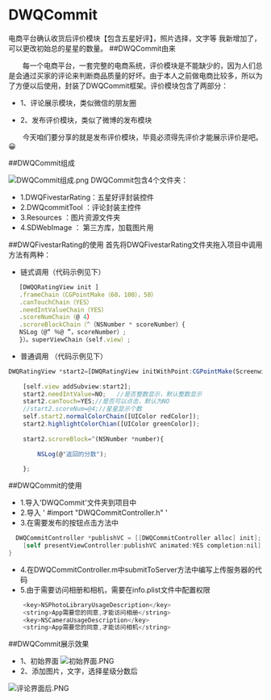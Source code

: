 # DWQCommit
电商平台确认收货后评价模块【包含五星好评】，照片选择，文字等
我新增加了，可以更改初始总的星星的数量。
##DWQCommit由来

&emsp;&emsp;每一个电商平台，一套完整的电商系统，评价模块是不能缺少的，因为人们总是会通过买家的评论来判断商品质量的好坏。由于本人之前做电商比较多，所以为了方便以后使用，封装了DWQCommit框架。评价模块包含了两部分：
- 1、评论展示模块，类似微信的朋友圈

- 2、发布评价模块，类似了微博的发布模块

&emsp;&emsp;今天咱们要分享的就是发布评价模块，毕竟必须得先评价才能展示评价是吧。😀

##DWQCommit组成

![DWQCommit组成.png](http://upload-images.jianshu.io/upload_images/2231137-05cc074f5c573d9d.png?imageMogr2/auto-orient/strip%7CimageView2/2/w/1240)
DWQCommit包含4个文件夹：

- 1.DWQFivestarRating：五星好评封装控件
- 2.DWQcommitTool     ：评论封装主控件
- 3.Resources               ：图片资源文件夹
- 4.SDWebImage         ： 第三方库，加载图片用

##DWQFivestarRating的使用
首先将DWQFivestarRating文件夹拖入项目中调用方法有两种：
  *   链式调用（代码示例见下）
```javascript
   [DWQQRatingView init ]
   .frameChain（CGPointMake（60，100），50）
   .canTouchChain（YES）
   .needIntValueChain（YES）
   .scoreNumChain（@ 4）
   .scroreBlockChain（^（NSNumber * scoreNumber）{
   NSLog（@“ ％@ ”，scoreNumber）;
   }）。superViewChain（self.view）;
```
  *  普通调用 （代码示例见下）
```javascript
DWQRatingView *start2=[DWQRatingView initWithPoint:CGPointMake(Screenwidth/2-70, 230) withSize:30];
    
    [self.view addSubview:start2];
    start2.needIntValue=NO;   //是否整数显示，默认整数显示
    start2.canTouch=YES;//是否可以点击，默认为NO
    //start2.scoreNum=@4;//星星显示个数
    self.start2.normalColorChain([UIColor redColor]);
    start2.highlightColorChian([UIColor greenColor]);
    
    start2.scroreBlock=^(NSNumber *number){
    
        NSLog(@"返回的分数");
    
    };
```
##DWQCommit的使用
- 1.导入'DWQCommit'文件夹到项目中
 - 2.导入 ' #import "DWQCommitController.h" '
 - 3.在需要发布的按钮点击方法中
```objective-c
  DWQCommitController *publishVC = [[DWQCommitController alloc] init];
    [self presentViewController:publishVC animated:YES completion:nil];
}
```
 - 4.在DWQCommitController.m中submitToServer方法中编写上传服务器的代码
 - 5.由于需要访问相册和相机，需要在info.plist文件中配置权限
```objective-c
    <key>NSPhotoLibraryUsageDescription</key>
    <string>App需要您的同意,才能访问相册</string>
    <key>NSCameraUsageDescription</key>
    <string>App需要您的同意,才能访问相机</string>
```
##DWQCommit展示效果
- 1、初始界面
![初始界面.PNG](http://upload-images.jianshu.io/upload_images/2231137-b110ab8432268738.PNG?imageMogr2/auto-orient/strip%7CimageView2/2/w/300)
- 2、添加图片，文字，选择星级分数后

![评论界面后.PNG](http://upload-images.jianshu.io/upload_images/2231137-d413fd7446f9df0a.PNG?imageMogr2/auto-orient/strip%7CimageView2/2/w/300)
